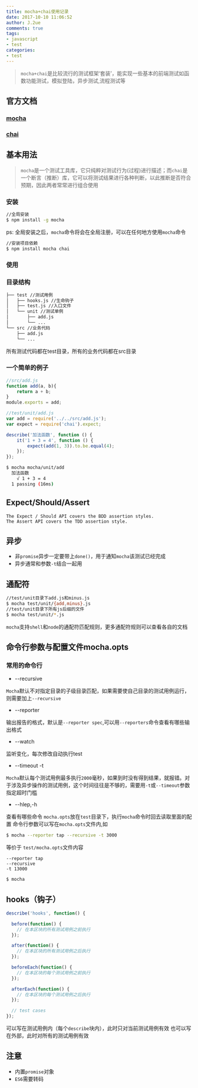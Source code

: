 ```yaml
---
title: mocha+chai使用记录
date: 2017-10-10 11:06:52
author: J.2ue
comments: true
tags:
- javascript
- test
categories:
- test
---
```


>`mocha+chai`是比较流行的测试框架‘套装’，能实现一些基本的前端测试如函数功能测试，模拟登陆，异步测试,流程测试等

## 官方文档

### [mocha](http://mochajs.org/)
### [chai](http://chaijs.com/)

## 基本用法

>`mocha`是一个测试工具库，它只纯粹对测试行为(过程)进行描述；而`chai`是一个断言（推断）库，它可以将测试结果进行各种判断，以此推断是否符合预期，因此两者常常进行组合使用
### 安装

``` bash
//全局安装
$ npm install -g mocha
```

ps: 全局安装之后，`mocha`命令将会在全局注册，可以在任何地方使用`mocha`命令

``` bash
//安装项目依赖
$ npm install mocha chai
```

### 使用

### 目录结构

``` bash
├── test //测试用例
│   ├── hooks.js //生命钩子
│   ├── test.js //入口文件
│   └── unit //测试单例
│       ├── add.js
│       └── ...
└── src //业务代码
    ├── add.js
    └── ...
```

所有测试代码都在test目录，所有的业务代码都在src目录

### 一个简单的例子

``` javascript
//src/add.js
function add(a, b){
    return a + b;
}
module.exports = add;

```

``` javascript
//test/unit/add.js
var add = require('../../src/add.js');
var expect = require('chai').expect;

describe('加法函数', function () {
    it('1 + 3 = 4', function () {
        expect(add(1, 3)).to.be.equal(4);
    });
});
```

``` bash
$ mocha mocha/unit/add
  加法函数
    √ 1 + 3 = 4
  1 passing (16ms)
```

## Expect/Should/Assert

    The Expect / Should API covers the BDD assertion styles.
    The Assert API covers the TDD assertion style.

## 异步

- 非`promise`异步一定要带上`done()`，用于通知`mocha`该测试已经完成
- 异步通常和参数`-t`结合一起用

## 通配符

``` bash
//test/unit目录下add.js和minus.js
$ mocha test/unit/{add,minus}.js
//test/unit目录下所有js后缀的文件
$ mocha test/unit/*.js
```

`mocha`支持`shell`和`node`的通配符匹配规则，更多通配符规则可以查看各自的文档

## 命令行参数与配置文件mocha.opts

### 常用的命令行

- --recursive

`Mocha`默认不对指定目录的子级目录匹配，如果需要使自己目录的测试用例运行，则需要加上`--recursive`

- --reporter

输出报告的格式，默认是`--reporter spec`,可以用`--reporters`命令查看有哪些输出格式

- --watch

监听变化，每次修改自动执行test

- --timeout -t

`Mocha`默认每个测试用例最多执行`2000`毫秒，如果到时没有得到结果，就报错。对于涉及异步操作的测试用例，这个时间往往是不够的，需要用`-t`或`--timeout`参数指定超时门槛

- --hlep,-h

查看有哪些命令
`mocha.opts`放在`test`目录下，执行`mocha`命令时回去读取里面的配置
命令行参数可以写在`mocha.opts`文件内,如

``` bash
$ mocha --reporter tap --recursive -t 3000
```

等价于
`test/mocha.opts`文件内容

``` opts
--reporter tap
--recursive
-t 13000
```

``` bash
$ mocha
```

## hooks（钩子）

``` javascript
describe('hooks', function() {

  before(function() {
    // 在本区块的所有测试用例之前执行
  });

  after(function() {
    // 在本区块的所有测试用例之后执行
  });

  beforeEach(function() {
    // 在本区块的每个测试用例之前执行
  });

  afterEach(function() {
    // 在本区块的每个测试用例之后执行
  });

  // test cases
});
```

可以写在测试用例内（每个`describe`块内），此时只对当前测试用例有效
也可以写在外部，此时对所有的测试用例有效

## 注意

- 内置`promise`对象
- `ES6`需要转码
